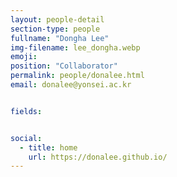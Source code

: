 ```yaml
---
layout: people-detail
section-type: people
fullname: "Dongha Lee"
img-filename: lee_dongha.webp
emoji: 
position: "Collaborator"
permalink: people/donalee.html
email: donalee@yonsei.ac.kr


fields:


social:
  - title: home
    url: https://donalee.github.io/
---
```

